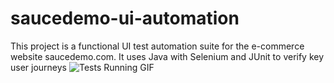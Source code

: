 # saucedemo-ui-automation
This project is a functional UI test automation suite for the e-commerce website saucedemo.com. It uses Java with Selenium and JUnit to verify key user journeys
![Tests Running GIF](https://your-gif-url-here.gif)
